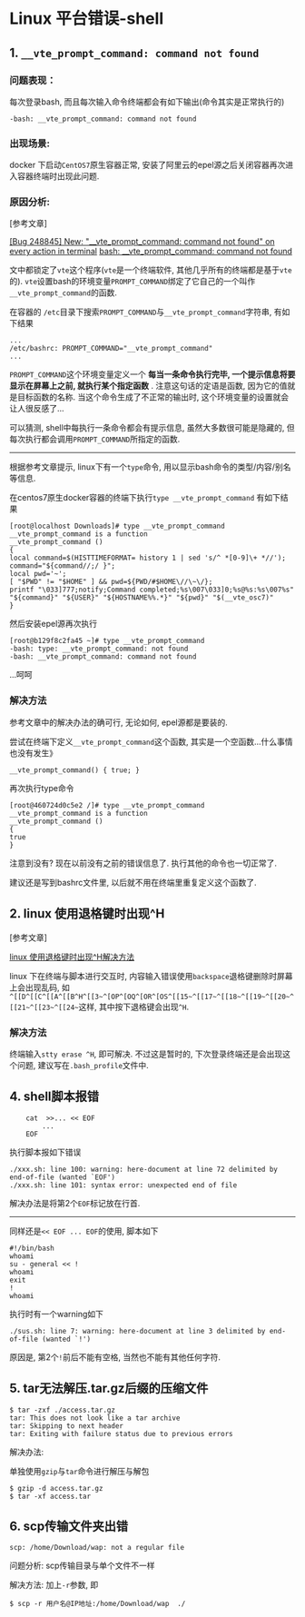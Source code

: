 # Linux 平台错误-shell

## 1. `__vte_prompt_command: command not found`

### 问题表现：

每次登录bash, 而且每次输入命令终端都会有如下输出(命令其实是正常执行的)

```shell
-bash: __vte_prompt_command: command not found
```

### 出现场景:

docker 下启动`CentOS7`原生容器正常, 安装了阿里云的epel源之后关闭容器再次进入容器终端时出现此问题.

### 原因分析:

[参考文章]

[[Bug 248845] New: "\__vte_prompt_command: command not found" on every action in terminal](http://markmail.org/message/2glapefzdi7nwbvt)
[bash: \__vte_prompt_command: command not found](http://stackoverflow.com/questions/22281875/bash-vte-prompt-command-command-not-found)

文中都锁定了`vte`这个程序(`vte`是一个终端软件, 其他几乎所有的终端都是基于`vte`的). `vte`设置bash的环境变量`PROMPT_COMMAND`绑定了它自己的一个叫作`__vte_prompt_command`的函数.

在容器的 `/etc`目录下搜索`PROMPT_COMMAND`与`__vte_prompt_command`字符串, 有如下结果

```shell
...
/etc/bashrc: PROMPT_COMMAND="__vte_prompt_command"
...
```

`PROMPT_COMMAND`这个环境变量定义一个 **每当一条命令执行完毕, 一个提示信息将要显示在屏幕上之前, 就执行某个指定函数** . 注意这句话的定语是函数, 因为它的值就是目标函数的名称. 当这个命令生成了不正常的输出时, 这个环境变量的设置就会让人很反感了...

可以猜测, shell中每执行一条命令都会有提示信息, 虽然大多数很可能是隐藏的, 但每次执行都会调用`PROMPT_COMMAND`所指定的函数.

------

根据参考文章提示, linux下有一个`type`命令, 用以显示bash命令的类型/内容/别名等信息.

在centos7原生docker容器的终端下执行`type __vte_prompt_command` 有如下结果

```shell
[root@localhost Downloads]# type __vte_prompt_command
__vte_prompt_command is a function
__vte_prompt_command ()
{
local command=$(HISTTIMEFORMAT= history 1 | sed 's/^ *[0-9]\+ *//');
command="${command//;/ }";
local pwd='~';
[ "$PWD" != "$HOME" ] && pwd=${PWD/#$HOME\//\~\/};
printf "\033]777;notify;Command completed;%s\007\033]0;%s@%s:%s\007%s" "${command}" "${USER}" "${HOSTNAME%%.*}" "${pwd}" "$(__vte_osc7)"
}
```

然后安装epel源再次执行

```shell
[root@b129f8c2fa45 ~]# type __vte_prompt_command
-bash: type: __vte_prompt_command: not found
-bash: __vte_prompt_command: command not found
```

...呵呵

### 解决方法

参考文章中的解决办法的确可行, 无论如何, epel源都是要装的.

尝试在终端下定义`__vte_prompt_command`这个函数, 其实是一个空函数...什么事情也没有发生》

```shell
__vte_prompt_command() { true; }
```

再次执行type命令

```shell
[root@460724d0c5e2 /]# type __vte_prompt_command
__vte_prompt_command is a function
__vte_prompt_command ()
{
true
}
```

注意到没有? 现在以前没有之前的错误信息了. 执行其他的命令也一切正常了.

建议还是写到bashrc文件里, 以后就不用在终端里重复定义这个函数了.

## 2. linux 使用退格键时出现^H

[参考文章]

[linux 使用退格键时出现^H解决方法](http://xuqiangqiang.blog.51cto.com/8290140/1336063)

linux 下在终端与脚本进行交互时, 内容输入错误使用`backspace`退格键删除时屏幕上会出现乱码, 如`^[[D^[[C^[[A^[[B^H^[[3~^[OP^[OQ^[OR^[OS^[[15~^[[17~^[[18~^[[19~^[[20~^[[21~^[[23~^[[24~`这样, 其中按下退格键会出现`^H`.

### 解决方法

终端输入`stty erase ^H`, 即可解决. 不过这是暂时的, 下次登录终端还是会出现这个问题, 建议写在`.bash_profile`文件中.

## 4. shell脚本报错

```
    cat  >>... << EOF
        ...
    EOF
```

执行脚本报如下错误

```
./xxx.sh: line 100: warning: here-document at line 72 delimited by end-of-file (wanted `EOF')
./xxx.sh: line 101: syntax error: unexpected end of file
```

解决办法是将第2个`EOF`标记放在行首.

------

同样还是`<< EOF ... EOF`的使用, 脚本如下

```
#!/bin/bash  
whoami  
su - general << ! 
whoami  
exit  
! 
whoami
```

执行时有一个warning如下

```
./sus.sh: line 7: warning: here-document at line 3 delimited by end-of-file (wanted `!')
```

原因是, 第2个`!`前后不能有空格, 当然也不能有其他任何字符.

## 5. tar无法解压.tar.gz后缀的压缩文件

```
$ tar -zxf ./access.tar.gz 
tar: This does not look like a tar archive
tar: Skipping to next header
tar: Exiting with failure status due to previous errors
```

解决办法: 

单独使用`gzip`与`tar`命令进行解压与解包

```
$ gzip -d access.tar.gz
$ tar -xf access.tar
```

## 6. scp传输文件夹出错

```
scp: /home/Download/wap: not a regular file
```

问题分析: scp传输目录与单个文件不一样

解决方法: 加上`-r`参数, 即

```
$ scp -r 用户名@IP地址:/home/Download/wap  ./
```